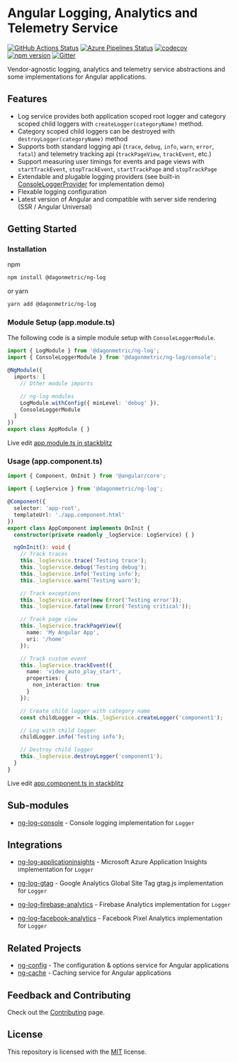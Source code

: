 # Angular Logging, Analytics and Telemetry Service

[![GitHub Actions Status](https://github.com/DagonMetric/ng-log/workflows/Main%20Workflow/badge.svg)](https://github.com/DagonMetric/ng-log/actions)
[![Azure Pipelines Status](https://dev.azure.com/DagonMetric/ng-log/_apis/build/status/DagonMetric.ng-log?branchName=master)](https://dev.azure.com/DagonMetric/ng-log/_build?definitionId=10)
[![codecov](https://codecov.io/gh/DagonMetric/ng-log/branch/master/graph/badge.svg)](https://codecov.io/gh/DagonMetric/ng-log)
[![npm version](https://badge.fury.io/js/%40dagonmetric%2Fng-log.svg)](https://www.npmjs.com/package/@dagonmetric/ng-log)
[![Gitter](https://badges.gitter.im/DagonMetric/general.svg)](https://gitter.im/DagonMetric/general?utm_source=badge&utm_medium=badge&utm_campaign=pr-badge)

Vendor-agnostic logging, analytics and telemetry service abstractions and some implementations for Angular applications.

## Features

* Log service provides both application scoped root logger and category scoped child loggers with `createLogger(categoryName)` method.
* Category scoped child loggers can be destroyed with `destroyLogger(categoryName)` method
* Supports both standard logging api (`trace`, `debug`, `info`, `warn`, `error`, `fatal`) and telemetry tracking api (`trackPageView`, `trackEvent`, etc.)
* Support measuring user timings for events and page views with `startTrackEvent`, `stopTrackEvent`, `startTrackPage` and `stopTrackPage`
* Extendable and plugable logging providers (see built-in [ConsoleLoggerProvider](https://github.com/DagonMetric/ng-log/blob/master/modules/ng-log/console/src/console-logger-provider.ts) for implementation demo)
* Flexable logging configuration
* Latest version of Angular and compatible with server side rendering (SSR / Angular Universal)

## Getting Started

### Installation

npm

```bash
npm install @dagonmetric/ng-log
```

or yarn

```bash
yarn add @dagonmetric/ng-log
```

### Module Setup (app.module.ts)

The following code is a simple module setup with `ConsoleLoggerModule`.

```typescript
import { LogModule } from '@dagonmetric/ng-log';
import { ConsoleLoggerModule } from '@dagonmetric/ng-log/console';

@NgModule({
  imports: [
    // Other module imports

    // ng-log modules
    LogModule.withConfig({ minLevel: 'debug' }),
    ConsoleLoggerModule
  ]
})
export class AppModule { }
```

Live edit [app.module.ts in stackblitz](https://stackblitz.com/github/dagonmetric/ng-log/tree/master/samples/demo-app?file=src%2Fapp%2Fapp.module.ts)

### Usage (app.component.ts)

```typescript
import { Component, OnInit } from '@angular/core';

import { LogService } from '@dagonmetric/ng-log';

@Component({
  selector: 'app-root',
  templateUrl: './app.component.html'
})
export class AppComponent implements OnInit {
  constructor(private readonly _logService: LogService) { }

  ngOnInit(): void {
    // Track traces
    this._logService.trace('Testing trace');
    this._logService.debug('Testing debug');
    this._logService.info('Testing info');
    this._logService.warn('Testing warn');

    // Track exceptions
    this._logService.error(new Error('Testing error'));
    this._logService.fatal(new Error('Testing critical'));

    // Track page view
    this._logService.trackPageView({
      name: 'My Angular App',
      uri: '/home'
    });

    // Track custom event
    this._logService.trackEvent({
      name: 'video_auto_play_start',
      properties: {
        non_interaction: true
      }
    });

    // Create child logger with category name
    const childLogger = this._logService.createLogger('component1');

    // Log with child logger
    childLogger.info('Testing info');

    // Destroy child logger
    this._logService.destroyLogger('component1');
  }
}
```

Live edit [app.component.ts in stackblitz](https://stackblitz.com/github/dagonmetric/ng-config/tree/master/samples/demo-app?file=src%2Fapp%2Fapp.component.ts)

## Sub-modules

* [ng-log-console](https://github.com/DagonMetric/ng-log/tree/master/modules/ng-log/console) - Console logging implementation for `Logger`

## Integrations

* [ng-log-applicationinsights](https://github.com/DagonMetric/ng-log-applicationinsights) - Microsoft Azure Application Insights implementation for `Logger`

* [ng-log-gtag](https://github.com/DagonMetric/ng-log-gtag) - Google Analytics Global Site Tag gtag.js implementation for `Logger`

* [ng-log-firebase-analytics](https://github.com/DagonMetric/ng-log-firebase-analytics) - Firebase Analytics implementation for `Logger`

* [ng-log-facebook-analytics](https://github.com/DagonMetric/ng-log-facebook-analytics) - Facebook Pixel Analytics implementation for `Logger`

## Related Projects

* [ng-config](https://github.com/DagonMetric/ng-config) - The configuration & options service for Angular applications
* [ng-cache](https://github.com/DagonMetric/ng-cache) - Caching service for Angular applications

## Feedback and Contributing

Check out the [Contributing](https://github.com/DagonMetric/ng-log/blob/master/CONTRIBUTING.md) page.

## License

This repository is licensed with the [MIT](https://github.com/DagonMetric/ng-log/blob/master/LICENSE) license.
